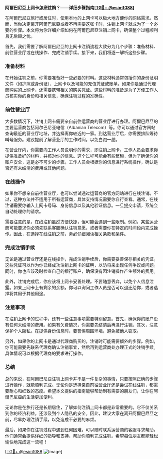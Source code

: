 **阿爾巴尼亞上网卡怎麽註銷？——详细步骤指南[[TG💪+ @esim1088](https://t.me/s/esim1088)]**

在阿爾巴尼亞旅行或居住时，使用本地的上网卡可以极大地方便你的网络需求。然而，当你决定离开阿爾巴尼亞或者不再需要这张卡时，注销上网卡就成为了一个必要的步骤。本文将为你详细介绍如何在阿爾巴尼亞注销上网卡，确保整个过程顺利且无后顾之忧。

首先，我们需要了解阿爾巴尼亞的上网卡注销流程大致分为几个步骤：准备材料、前往营业厅或在线操作、完成注销手续。接下来，我们将逐一解析这些步骤。

### 准备材料

在开始注销之前，你需要准备好一些必要的材料。这些材料通常包括你的身份证明文件（如护照或身份证）、上网卡以及可能的充值凭证或账单。如果你是通过代理商购买的上网卡，还需要携带相关的购买凭证。这些材料的准备是为了方便工作人员核实你的身份和相关信息，确保注销过程的准确性。

### 前往营业厅

大多数情况下，注销上网卡需要亲自前往运营商的营业厅进行办理。阿爾巴尼亞的主要运营商包括阿尔巴尼亚电信（Albanian Telecom）等。你可以通过官方网站查询最近的营业厅地址，并选择离你较近的一家。到达营业厅后，你需要排队等待叫号服务。建议提前了解营业厅的工作时间，以免白跑一趟。

在营业厅内，你需要向工作人员说明你的需求，即注销上网卡。工作人员会要求你提供准备好的材料，并核对你的信息。这个过程可能会有些繁琐，但为了确保你的账户安全，这是必不可少的步骤。工作人员会根据你的信息进行系统操作，确认是否还有未结清的费用或其他问题。

### 在线操作

如果你不想亲自前往营业厅，也可以尝试通过运营商的官方网站进行在线注销。不过，这种方法并不适用于所有运营商，具体支持情况需要你自行查看。通常，在线注销需要你输入上网卡号码、身份信息以及其他验证信息。一旦提交申请，系统会自动处理你的请求。

需要注意的是，在线注销虽然方便快捷，但可能会遇到一些限制。例如，某些运营商可能要求你必须先联系客服确认注销意愿，或者需要你在特定的时间段内完成操作。因此，在选择在线注销之前，务必仔细阅读相关条款和条件。

### 完成注销手续

无论是通过营业厅还是在线操作，完成注销手续后，你需要妥善保存相关的凭证。这些凭证可以作为你已经成功注销上网卡的证明，以防将来出现任何争议或问题。同时，你也应该及时检查自己的银行账户，确保没有因注销操作产生额外的费用。

此外，注销完成后，你应该将上网卡妥善处理。不要随意丢弃，以免个人信息泄露。如果上网卡上有剩余的余额，你可以询问工作人员是否可以退还给你，或者选择将其用于其他用途。

### 注意事项

在注销上网卡的过程中，还有一些注意事项需要特别留意。首先，确保你的账户没有任何未结清的费用。如果有欠费情况，你需要先结清后再进行注销。其次，注意保护个人隐私。在提供身份信息时，要警惕周围环境，避免被他人窃取。

另外，如果你的上网卡是通过代理商购买的，注销时可能需要额外的步骤。例如，你可能需要先联系代理商确认注销事宜，然后再到运营商处办理正式的注销手续。具体情况可以根据代理商的要求进行操作。

### 总结

总的来说，在阿爾巴尼亞注销上网卡并不是一件复杂的事情，只要按照正确的步骤进行操作，就能顺利完成。无论你是选择亲自前往营业厅还是尝试在线注销，都需要耐心和细致的态度。希望本文提供的指南能够帮助到有需要的朋友们，让你在阿爾巴尼亞的生活更加便利。

无论你是在旅行还是长期居住，了解如何注销上网卡都是非常重要的。它不仅关系到你的经济利益，还涉及到个人隐私的安全。因此，建议大家在离开阿爾巴尼亞之前，尽早办理注销手续，以免造成不必要的麻烦。

最后，如果你在注销过程中遇到任何困难，可以随时联系运营商的客服寻求帮助。他们通常会提供详细的指导和支持，帮助你顺利完成注销。希望每位朋友都能轻松愉快地完成这一流程！

[[TG💪+ @esim1088](https://t.me/s/esim1088) ![Image](https://i.postimg.cc/4NQfJmqS/Snipaste-2025-05-13-00-14-12.png)]